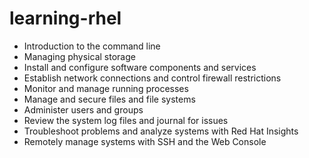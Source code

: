 # learning-rhel

- Introduction to the command line
- Managing physical storage
- Install and configure software components and services
- Establish network connections and control firewall restrictions
- Monitor and manage running processes
- Manage and secure files and file systems
- Administer users and groups
- Review the system log files and journal for issues
- Troubleshoot problems and analyze systems with Red Hat Insights
- Remotely manage systems with SSH and the Web Console
